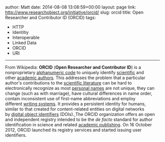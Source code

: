 author: Matt
date: 2014-08-08 13:08:59+00:00
layout: page
link: http://www.researchobject.org/initiative/orcid/
slug: orcid
title: Open Researcher and Contributor ID (ORCID)
tags:
- HTTP
- Identitiy
- Interoperable
- Linked Data
- ORCID
- URI
---
From Wikipedia:
**ORCID** (**Open Researcher and Contributor ID**) is a nonproprietary [alphanumeric code](http://en.wikipedia.org/wiki/Alphanumeric_code) to uniquely identify [scientific](http://en.wikipedia.org/wiki/Scientist) and other [academic authors](http://en.wikipedia.org/wiki/Academic_authorship). This addresses the problem that a particular author's contributions to the [scientific literature](http://en.wikipedia.org/wiki/Scientific_literature) can be hard to electronically recognize as most [personal names](http://en.wikipedia.org/wiki/Personal_name) are not unique, they can change (such as with marriage), have cultural differences in name order, contain inconsistent use of first-name abbreviations and employ different [writing systems](http://en.wikipedia.org/wiki/Writing_system). It provides a persistent identity for humans, similar to that created for content-related entities on digital networks by [digital object identifiers](http://en.wikipedia.org/wiki/Digital_object_identifier) (DOIs).[
](http://en.wikipedia.org/wiki/ORCID#cite_note-5)
The ORCID organization offers an open and independent registry intended to be the _de facto_ standard for author identification in science and related [academic publishing](http://en.wikipedia.org/wiki/Academic_publishing). On 16 October 2012, ORCID launched its registry services and started issuing user identifiers.[
](http://en.wikipedia.org/wiki/ORCID#cite_note-8)
